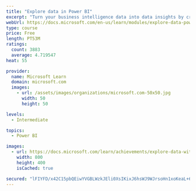 ```yaml
---
title: "Explore data in Power BI"
excerpt: "Turn your business intelligence data into data insights by creating and configuring Power BI dashboards."
webUrl: https://docs.microsoft.com/en-us/learn/modules/explore-data-power-bi/
type: course
price: Free
length: PT53M
ratings:
  count: 3883
  average: 4.719547
heat: 55

provider:
  name: Microsoft Learn
  domain: microsoft.com
  images:
    - url: /assets/images/organizations/microsoft.com-50x50.jpg
      width: 50
      height: 50

levels:
  - Intermediate

topics:
  - Power BI

images:
  - url: https://docs.microsoft.com/learn/achievements/explore-data-with-power-bi-desktop-social.png
    width: 800
    height: 400
    isCached: true

secured: "lFIYFD/x42C15pbQEiwYVGBLWzkJEli0XsIKixJ6hsWJ9WJrsoHn1xoKeaL+63iWuSzq/1D29qlVgxc/8IHpw/FHW7fuiQVxtDdD6fRxuZxoHUctJB5PMynLKPYJeRW0Gtm5VuvpL/qkkwJznYw22Gfat4XhlQYS4GttqubFI3r/0pDMvscEJmEYZ6JBSExldjIFnw3RQSMN+2K434iyy0wbrNxO9tR1R3B3aAgZqoqlnY4pAICd/JALGaabNbDELSGt+3evqyGhuQOhd5Bo3pAIHsUYkD3VT0CaIqELJAnmiMOCQWeyC7V6yE97h64aKagreNrPqX8M1+0S1q/408BLeocSnh3OyLfqqrFdAzT8ii+mvihi1ROql23t+e0CQl3sLXvZqmx51kDC9GxAm37wL8tzXM5ORyuaQ2MOhI8=;jlwyyCMx0FqB3uGgltZxRg=="
---
```


